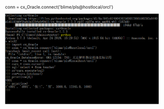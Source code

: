 conn = cx_Oracle.connect('blime/pls@hostlocal/orcl')

![image-20191124151457705](image-20191124151457705.png)

